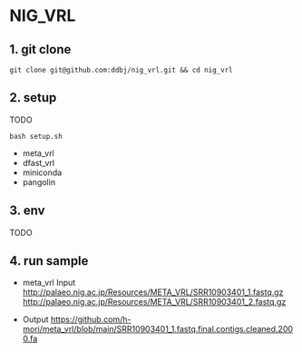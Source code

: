 # NIG_VRL

## 1. git clone

```
git clone git@github.com:ddbj/nig_vrl.git && cd nig_vrl
```

## 2. setup 

TODO
```
bash setup.sh
```

* meta_vrl
* dfast_vrl 
* miniconda
* pangolin

## 3. env

TODO

## 4. run sample 

* meta_vrl Input 
http://palaeo.nig.ac.jp/Resources/META_VRL/SRR10903401_1.fastq.gz
http://palaeo.nig.ac.jp/Resources/META_VRL/SRR10903401_2.fastq.gz

* Output
https://github.com/h-mori/meta_vrl/blob/main/SRR10903401_1.fastq.final.contigs.cleaned.2000.fa
 
